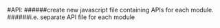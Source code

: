 #API:
######create new javascript file containing APIs for each module.
######i.e. separate API file for each module
